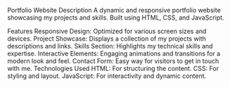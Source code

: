 Portfolio Website
Description
A dynamic and responsive portfolio website showcasing my projects and skills. Built using HTML, CSS, and JavaScript.

Features
Responsive Design: Optimized for various screen sizes and devices.
Project Showcase: Displays a collection of my projects with descriptions and links.
Skills Section: Highlights my technical skills and expertise.
Interactive Elements: Engaging animations and transitions for a modern look and feel.
Contact Form: Easy way for visitors to get in touch with me.
Technologies Used
HTML: For structuring the content.
CSS: For styling and layout.
JavaScript: For interactivity and dynamic content.
